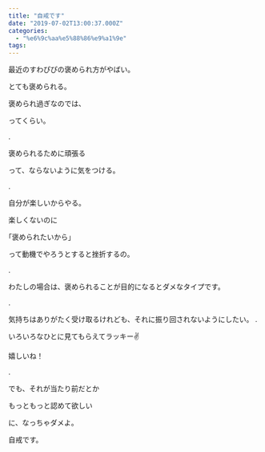 ```yaml
---
title: "自戒です"
date: "2019-07-02T13:00:37.000Z"
categories: 
  - "%e6%9c%aa%e5%88%86%e9%a1%9e"
tags: 
---
```


最近のすわぴぴの褒められ方がやばい。

とても褒められる。

褒められ過ぎなのでは、

ってくらい。

.

褒められるために頑張る

って、ならないように気をつける。

.

自分が楽しいからやる。

楽しくないのに

｢褒められたいから｣

って動機でやろうとすると挫折するの。

.

わたしの場合は、褒められることが目的になるとダメなタイプです。

.

気持ちはありがたく受け取るけれども、それに振り回されないようにしたい。 .

いろいろなひとに見てもらえてラッキー✌

嬉しいね！

.

でも、それが当たり前だとか

もっともっと認めて欲しい

に、なっちゃダメよ。

自戒です。
